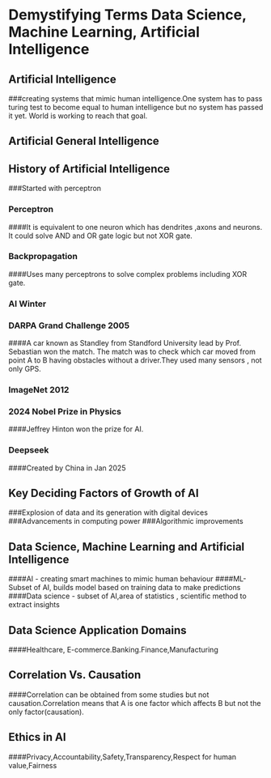 # Demystifying Terms Data Science, Machine Learning, Artificial Intelligence
## Artificial Intelligence
###creating systems that mimic human intelligence.One system has to pass turing test to become equal to human intelligence but no system has passed it yet.
World is working to reach that goal.
## Artificial General Intelligence
## History of Artificial Intelligence
###Started with perceptron
### Perceptron
####It is equivalent to one neuron which has dendrites ,axons and neurons. It could solve AND and OR gate logic but not XOR gate.
### Backpropagation
####Uses many perceptrons to solve complex problems including XOR gate.
### AI Winter
### DARPA Grand Challenge 2005
####A car known as Standley from Standford University lead by Prof. Sebastian won the match. The match was to check which car moved from point A to B having obstacles without a driver.They used many sensors , not only GPS.
### ImageNet 2012
### 2024 Nobel Prize in Physics 
####Jeffrey Hinton won the prize for AI.
### Deepseek
####Created by China in Jan 2025
## Key Deciding Factors of Growth of AI
###Explosion of data and its generation with digital devices
###Advancements in computing power
###Algorithmic improvements
## Data Science, Machine Learning and Artificial Intelligence
####AI - creating smart machines to mimic human behaviour
####ML-Subset of AI, builds model based on training data to make predictions
####Data science - subset of AI,area of statistics , scientific method to extract insights
## Data Science Application Domains
####Healthcare, E-commerce.Banking.Finance,Manufacturing
## Correlation Vs. Causation
####Correlation can be obtained from some studies but not causation.Correlation means that A is one factor which affects B but not the only factor(causation).
## Ethics in AI
####Privacy,Accountability,Safety,Transparency,Respect for human value,Fairness
